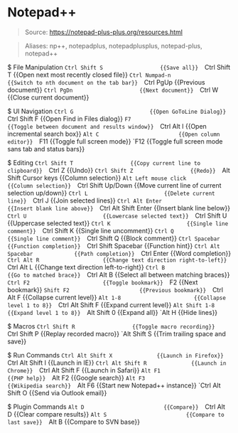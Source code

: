 # Notepad++

> Source: https://notepad-plus-plus.org/resources.html

> Aliases: np++, notepadplus, notepadplusplus, notepad-plus, notepad++

$ File Manipulation
    `Ctrl Shift S                  {{Save all}} 
    `Ctrl Shift T                  {{Open next most recently closed file}} 
    `Ctrl Numpad-n                 {{Switch to nth document on the tab bar}} 
    `Ctrl PgUp                     {{Previous document}} 
    `Ctrl PgDn                     {{Next document}} 
    `Ctrl W                        {{Close current document}} 

$ UI Navigation
    `Ctrl G                        {{Open GoToLine Dialog}} 
    `Ctrl Shift F                  {{Open Find in Files dialog}} 
    `F7                            {{Toggle between document and results window}} 
    `Ctrl Alt I                    {{Open incremental search box}} 
    `Alt C                         {{Open column editor}} 
    `F11                           {{Toggle full screen mode}} 
    `F12                           {{Toggle full screen mode sans tab and status bars}} 

$ Editing
    `Ctrl Shift T                  {{Copy current line to clipboard}} 
    `Ctrl Z                        {{Undo}} 
    `Ctrl Shift Z                  {{Redo}} 
    `Alt Shift Cursor keys         {{Column selection}} 
    `Alt Left mouse click          {{Column selection}} 
    `Ctrl Shift Up/Down            {{Move current line of current selection up/down}} 
    `Ctrl L                        {{Delete current line}} 
    `Ctrl J                        {{Join selected lines}} 
    `Ctrl Alt Enter                {{Insert blank line above}} 
    `Ctrl Alt Shift Enter          {{Insert blank line below}} 
    `Ctrl U                        {{Lowercase selected text}} 
    `Ctrl Shift U                  {{Uppercase selected text}} 
    `Ctrl K                        {{Single line comment}} 
    `Ctrl Shift K                  {{Single line uncomment}} 
    `Ctrl Q                        {{Single line comment}} 
    `Ctrl Shift Q                  {{Block comment}} 
    `Ctrl Spacebar                 {{Function completion}} 
    `Ctrl Shift Spacebar           {{Function hint}} 
    `Ctrl Alt Spacebar             {{Path completion}} 
    `Ctrl Enter                    {{Word completion}} 
    `Ctrl Alt R                    {{Change text direction right-to-left}} 
    `Ctrl Alt L                    {{Change text direction left-to-right}} 
    `Ctrl B                        {{Go to matched brace}} 
    `Ctrl Alt B                    {{Select all between matching braces}} 
    `Ctrl F2                       {{Toggle bookmark}} 
    `F2                            {{Next bookmark}} 
    `Shift F2                      {{Previous bookmark}} 
    `Ctrl Alt F                    {{Collapse current level}} 
    `Alt 1-8                       {{Collapse level 1 to 8}} 
    `Ctrl Alt Shift F              {{Expand current level}} 
    `Alt Shift 1-8                 {{Expand level 1 to 8}} 
    `Alt Shift 0                   {{Expand all}} 
    `Alt H                         {{Hide lines}} 

$ Macros
    `Ctrl Shift R                  {{Toggle macro recording}} 
    `Ctrl Shift P                  {{Replay recorded macro}} 
    `Alt Shift S                   {{Trim trailing space and save}} 

$ Run Commands
    `Ctrl Alt Shift X              {{Launch in Firefox}} 
    `Ctrl Alt Shift I              {{Launch in IE}} 
    `Ctrl Alt Shift R              {{Launch in Chrome}} 
    `Ctrl Alt Shift F              {{Launch in Safari}} 
    `Alt F1                        {{PHP help}} 
    `Alt F2                        {{Google search}} 
    `Alt F3                        {{Wikipedia search}} 
    `Alt F6                        {{Start new Notepad++ instance}} 
    `Ctrl Alt Shift O              {{Send via Outlook email}} 

$ Plugin Commands
    `Alt D                         {{Compare}} 
    `Ctrl Alt D                    {{Clear compare results}} 
    `Alt S                         {{Compare to last save}} 
    `Alt B                         {{Compare to SVN base}} 

